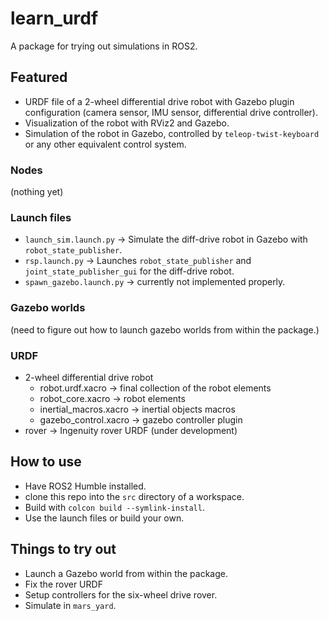 # learn_urdf

A package for trying out simulations in ROS2.

## Featured
- URDF file of a 2-wheel differential drive robot with Gazebo plugin configuration (camera sensor, IMU sensor, differential drive controller).
- Visualization of the robot with RViz2 and Gazebo.
- Simulation of the robot in Gazebo, controlled by `teleop-twist-keyboard` or any other equivalent control system.


### Nodes
(nothing yet)

### Launch files
- `launch_sim.launch.py` -> Simulate the diff-drive robot in Gazebo with `robot_state_publisher`.
- `rsp.launch.py` -> Launches `robot_state_publisher` and `joint_state_publisher_gui` for the diff-drive robot.
- `spawn_gazebo.launch.py` -> currently not implemented properly.

### Gazebo worlds
(need to figure out how to launch gazebo worlds from within the package.)

### URDF 
- 2-wheel differential drive robot
    * robot.urdf.xacro -> final collection of the robot elements
    * robot_core.xacro -> robot elements
    * inertial_macros.xacro -> inertial objects macros
    * gazebo_control.xacro -> gazebo controller plugin
- rover -> Ingenuity rover URDF (under development)

## How to use
- Have ROS2 Humble installed.
- clone this repo into the `src` directory of a workspace.
- Build with `colcon build --symlink-install`.
- Use the launch files or build your own.

## Things to try out
- Launch a Gazebo world from within the package.
- Fix the rover URDF
- Setup controllers for the six-wheel drive rover.
- Simulate in `mars_yard`.